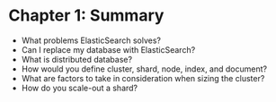 # Chapter 1: Summary #

* What problems ElasticSearch solves?
* Can I replace my database with ElasticSearch?
* What is distributed database?
* How would you define cluster, shard, node, index, and document?
* What are factors to take in consideration when sizing the cluster?
* How do you scale-out a shard?